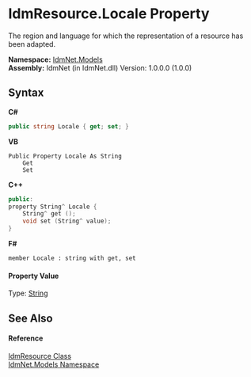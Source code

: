 # IdmResource.Locale Property 
 

The region and language for which the representation of a resource has been adapted.

**Namespace:**&nbsp;<a href="N_IdmNet_Models">IdmNet.Models</a><br />**Assembly:**&nbsp;IdmNet (in IdmNet.dll) Version: 1.0.0.0 (1.0.0)

## Syntax

**C#**<br />
``` C#
public string Locale { get; set; }
```

**VB**<br />
``` VB
Public Property Locale As String
	Get
	Set
```

**C++**<br />
``` C++
public:
property String^ Locale {
	String^ get ();
	void set (String^ value);
}
```

**F#**<br />
``` F#
member Locale : string with get, set

```


#### Property Value
Type: <a href="http://msdn2.microsoft.com/en-us/library/s1wwdcbf" target="_blank">String</a>

## See Also


#### Reference
<a href="T_IdmNet_Models_IdmResource">IdmResource Class</a><br /><a href="N_IdmNet_Models">IdmNet.Models Namespace</a><br />